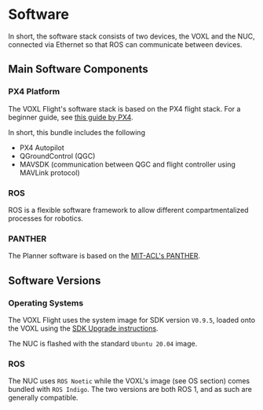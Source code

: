 # Software

In short, the software stack consists of two devices, the VOXL and the NUC, connected via Ethernet so that ROS can communicate between devices.

## Main Software Components

### PX4 Platform

The VOXL Flight's software stack is based on the PX4 flight stack. For a beginner guide, see [this guide by PX4](https://docs.px4.io/main/en/getting_started/px4_basic_concepts.html).

In short, this bundle includes the following
* PX4 Autopilot
* QGroundControl (QGC)
* MAVSDK (communication between QGC and flight controller using MAVLink protocol)

### ROS

ROS is a flexible software framework to allow different compartmentalized processes for robotics.

### PANTHER

The Planner software is based on the [MIT-ACL's PANTHER](https://github.com/mit-acl/panther).

## Software Versions

### Operating Systems

The VOXL Flight uses the system image for SDK version `V0.9.5`, loaded onto the VOXL using the [SDK Upgrade instructions](https://docs.modalai.com/flash-system-image/).

The NUC is flashed with the standard `Ubuntu 20.04` image.

### ROS
The NUC uses `ROS Noetic` while the VOXL's image (see OS section) comes bundled with `ROS Indigo`. The two versions are both ROS 1, and as such are generally compatible.